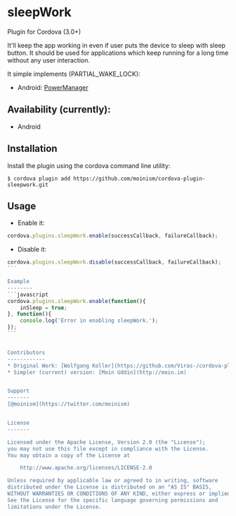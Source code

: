 sleepWork
===============
Plugin for Cordova (3.0+)

It'll keep the app working in even if user puts the device to sleep with sleep button.
It should be used for applications which keep running for a long time without any user interaction.

It simple implements (PARTIAL_WAKE_LOCK):
* Android: [PowerManager](http://developer.android.com/reference/android/os/PowerManager.html)


Availability (currently):
-------------------
* Android


Installation
------------
Install the plugin using the cordova command line utility:

`$ cordova plugin add https://github.com/moinism/cordova-plugin-sleepwork.git`

Usage
-----
- Enable it:

```javascript
cordova.plugins.sleepWork.enable(successCallback, failureCallback);
```
- Disable it:
````javascript
cordova.plugins.sleepWork.disable(successCallback, failureCallback);
```

Example
--------
```javascript
cordova.plugins.sleepWork.enable(function(){
	inSleep = true;
}, function(){
	console.log('Error in enabling sleepWork.');
});
```


Contributors
------------
* Original Work: [Wolfgang Koller](https://github.com/Viras-/cordova-plugin-powermanagement)
* Simpler (current) version: [Moin Uddin](http://moin.im)


Support
-------
[@moinism](https://twitter.com/moinism)


License
-------

Licensed under the Apache License, Version 2.0 (the "License");
you may not use this file except in compliance with the License.
You may obtain a copy of the License at

    http://www.apache.org/licenses/LICENSE-2.0

Unless required by applicable law or agreed to in writing, software
distributed under the License is distributed on an "AS IS" BASIS,
WITHOUT WARRANTIES OR CONDITIONS OF ANY KIND, either express or implied.
See the License for the specific language governing permissions and
limitations under the License.

